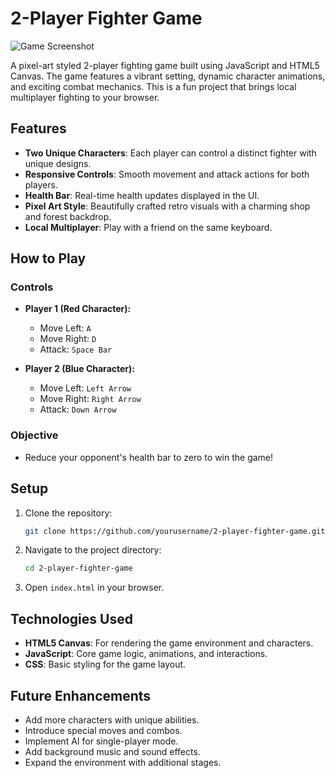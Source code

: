 # 2-Player Fighter Game

![Game Screenshot](./assets/screenshot.png)

A pixel-art styled 2-player fighting game built using JavaScript and HTML5 Canvas. The game features a vibrant setting, dynamic character animations, and exciting combat mechanics. This is a fun project that brings local multiplayer fighting to your browser.

## Features

- **Two Unique Characters**: Each player can control a distinct fighter with unique designs.
- **Responsive Controls**: Smooth movement and attack actions for both players.
- **Health Bar**: Real-time health updates displayed in the UI.
- **Pixel Art Style**: Beautifully crafted retro visuals with a charming shop and forest backdrop.
- **Local Multiplayer**: Play with a friend on the same keyboard.

## How to Play

### Controls

- **Player 1 (Red Character):**
  - Move Left: `A`
  - Move Right: `D`
  - Attack: `Space Bar`

- **Player 2 (Blue Character):**
  - Move Left: `Left Arrow`
  - Move Right: `Right Arrow`
  - Attack: `Down Arrow`

### Objective

- Reduce your opponent's health bar to zero to win the game!

## Setup

1. Clone the repository:
   ```bash
   git clone https://github.com/yourusername/2-player-fighter-game.git
   ```
2. Navigate to the project directory:
   ```bash
   cd 2-player-fighter-game
   ```
3. Open `index.html` in your browser.

## Technologies Used

- **HTML5 Canvas**: For rendering the game environment and characters.
- **JavaScript**: Core game logic, animations, and interactions.
- **CSS**: Basic styling for the game layout.

## Future Enhancements

- Add more characters with unique abilities.
- Introduce special moves and combos.
- Implement AI for single-player mode.
- Add background music and sound effects.
- Expand the environment with additional stages.


